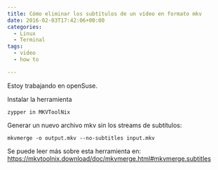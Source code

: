 ```yaml
---
title: Cómo eliminar los subtítulos de un vídeo en formato mkv
date: 2016-02-03T17:42:06+00:00
categories:
  - Linux
  - Terminal
tags:
  - video
  - how to

---
```

Estoy trabajando en openSuse.

Instalar la herramienta 
```
zypper in MKVToolNix
```

Generar un nuevo archivo mkv sin los streams de subtítulos:

```
mkvmerge -o output.mkv --no-subtitles input.mkv
```

Se puede leer más sobre esta herramienta en: <https://mkvtoolnix.download/doc/mkvmerge.html#mkvmerge.subtitles>